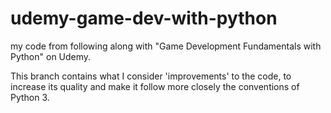udemy-game-dev-with-python
==========================

my code from following along with "Game Development Fundamentals with Python" on Udemy.

This branch contains what I consider 'improvements' to the code, to increase its quality and make it follow more closely the conventions of Python 3.
